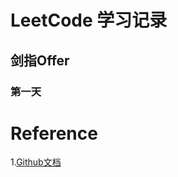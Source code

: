 # LeetCode 学习记录
## 剑指Offer
### 第一天
# Reference
1.[Github文档](https://docs.github.com/cn/get-started/writing-on-github/getting-started-with-writing-and-formatting-on-github/basic-writing-and-formatting-syntax)
